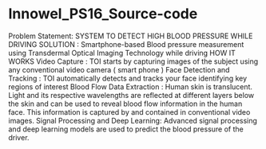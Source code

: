 # Innowel_PS16_Source-code
Problem Statement: SYSTEM TO DETECT HIGH BLOOD PRESSURE WHILE DRIVING 
SOLUTION : Smartphone-based Blood pressure measurement using Transdermal Optical Imaging Technology while driving
HOW IT WORKS
Video Capture : TOI starts by capturing images of the subject using any conventional video camera ( smart phone )
Face Detection and Tracking : TOI automatically detects and tracks your face identifying key regions of interest 
Blood Flow Data Extraction : Human skin is translucent. Light and its respective wavelengths are reflected at different layers below the skin and can be used to reveal blood flow information in the human face. This information is captured by and contained in conventional video images.
Signal Processing and Deep Learning: Advanced signal processing and deep learning models are used to predict the blood pressure of the driver.
